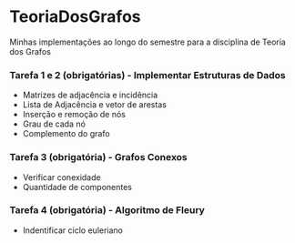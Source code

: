 # TeoriaDosGrafos
Minhas implementações ao longo do semestre para a disciplina de Teoria dos Grafos

### Tarefa 1 e 2 (obrigatórias) - Implementar Estruturas de Dados 
* Matrizes de adjacência e incidência
* Lista de Adjacência e vetor de arestas
* Inserção e remoção de nós
* Grau de cada nó
* Complemento do grafo

### Tarefa 3 (obrigatória) - Grafos Conexos
* Verificar conexidade
* Quantidade de componentes

### Tarefa 4 (obrigatória) - Algoritmo de Fleury
* Indentificar ciclo euleriano
